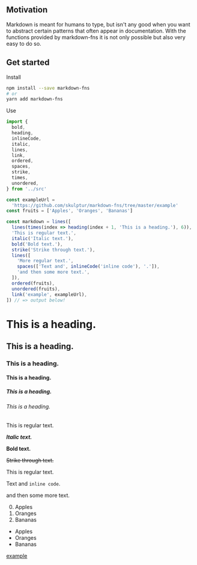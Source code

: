 ## Motivation
Markdown is meant for humans to type, but isn't any good when you want to abstract certain patterns that often appear in documentation. With the functions provided by markdown-fns it is not only possible but also very easy to do so.

## Get started

Install

```bash
npm install --save markdown-fns
# or
yarn add markdown-fns
```

Use

```typescript
import {
  bold,
  heading,
  inlineCode,
  italic,
  lines,
  link,
  ordered,
  spaces,
  strike,
  times,
  unordered,
} from '../src'

const exampleUrl =
  'https://github.com/skulptur/markdown-fns/tree/master/example'
const fruits = ['Apples', 'Oranges', 'Bananas']

const markdown = lines([
  lines(times(index => heading(index + 1, 'This is a heading.'), 6)),
  'This is regular text.',
  italic('Italic text.'),
  bold('Bold text.'),
  strike('Strike through text.'),
  lines([
    'More regular text.',
    spaces(['Text and', inlineCode('inline code'), '.']),
    'and then some more text.',
  ]),
  ordered(fruits),
  unordered(fruits),
  link('example', exampleUrl),
]) // => output below!
```

# This is a heading.
## This is a heading.
### This is a heading.
#### This is a heading.
##### This is a heading.
###### This is a heading.
This is regular text.

***Italic text.***

**Bold text.**

~~Strike through text.~~

This is regular text.

Text and `inline code`.

and then some more text.

0. Apples
1. Oranges
2. Bananas

* Apples
* Oranges
* Bananas

[example](https://github.com/skulptur/markdown-fns/tree/master/example)
